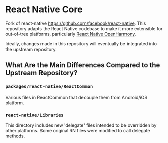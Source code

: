 # React Native Core

Fork of react-native https://github.com/facebook/react-native. This repository adapts the React Native codebase to make it more extensible for out-of-tree platforms, particularly [React Native OpenHarmony](https://gitee.com/openharmony-sig/ohos_react_native/).

Ideally, changes made in this repository will eventually be integrated into the upstream repository.

## What Are the Main Differences Compared to the Upstream Repository?

### `packages/react-native/ReactCommon`

Various files in ReactCommon that decouple them from Android/iOS platform.

### `react-native/Libraries`

This directory includes new 'delegate' files intended to be overridden by other platforms. Some original RN files were modified to call delegate methods.
